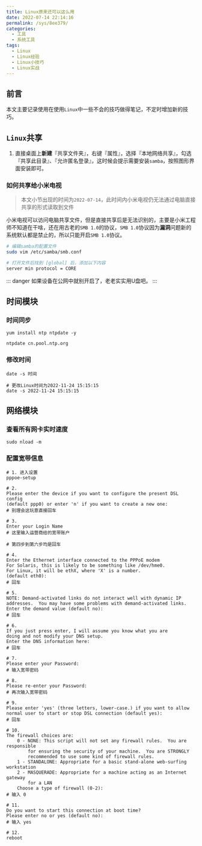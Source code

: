 ```yaml
---
title: Linux原来还可以这么用
date: 2022-07-14 22:14:16
permalink: /sys/8ee379/
categories:
  - 工具
  - 系统工具
tags:
  - Linux
  - Linux经验
  - Linux小技巧
  - Linux实战
---
```


## 前言

本文主要记录使用在使用`Linux`中一些不会的技巧做得笔记，不定时增加新的技巧。

<!-- more -->

<InArticleAdsense
    data-ad-client="ca-pub-1725717718088510"
    data-ad-slot="4281148213">
</InArticleAdsense>

## `Linux`共享

1. 直接桌面上**新建**『共享文件夹』，右键『属性』，选择『本地网络共享』，勾选『共享此目录』、『允许匿名登录』，这时候会提示需要安装`samba`，按照图形界面安装即可。

### 如何共享给小米电视

> 本文小节出现的时间为`2022-07-14`，此时间内小米电视仍无法通过电脑直接共享的形式读取到文件

小米电视可以访问电脑共享文件，但是直接共享后是无法识别的，主要是小米工程师不知道在干啥，还在用古老的`SMB 1.0`的协议，`SMB 1.0`协议因为**漏洞**问题新的系统默认都是禁止的，所以只能开启`SMB 1.0`协议。

``` bash
# 编辑samba的配置文件
sudo vim /etc/samba/smb.conf

# 打开文件后找到 [global] 后，添加以下内容
server min protocol = CORE
```

::: danger
如果设备在公网中就别开启了，老老实实用U盘吧。
:::

## 时间模块

### 时间同步

``` shell
yum install ntp ntpdate -y

ntpdate cn.pool.ntp.org
```

### 修改时间

``` shell
date -s 时间

# 更改Linux时间为2022-11-24 15:15:15
date -s 2022-11-24 15:15:15
```

## 网络模块

### 查看所有网卡实时速度

``` shell
sudo nload -m
```

### 配置宽带信息

``` shell
# 1. 进入设置
pppoe-setup

# 2. 
Please enter the device if you want to configure the present DSL config
(default ppp0) or enter 'n' if you want to create a new one:
# 别理会这玩意直接回车

# 3. 
Enter your Login Name
# 这里输入运营商给的宽带账户

# 第四步到第六步均是回车

# 4. 
Enter the Ethernet interface connected to the PPPoE modem
For Solaris, this is likely to be something like /dev/hme0.
For Linux, it will be ethX, where 'X' is a number.
(default eth0):
# 回车

# 5. 
NOTE: Demand-activated links do not interact well with dynamic IP
addresses.  You may have some problems with demand-activated links.
Enter the demand value (default no): 
# 回车

# 6. 
If you just press enter, I will assume you know what you are
doing and not modify your DNS setup.
Enter the DNS information here: 
# 回车

# 7. 
Please enter your Password:
# 输入宽带密码

# 8. 
Please re-enter your Password: 
# 再次输入宽带密码

# 9. 
Please enter 'yes' (three letters, lower-case.) if you want to allow
normal user to start or stop DSL connection (default yes):
# 回车

# 10. 
The firewall choices are:
    0 - NONE: This script will not set any firewall rules.  You are responsible
        for ensuring the security of your machine.  You are STRONGLY
        recommended to use some kind of firewall rules.
    1 - STANDALONE: Appropriate for a basic stand-alone web-surfing workstation
    2 - MASQUERADE: Appropriate for a machine acting as an Internet gateway
        for a LAN
    Choose a type of firewall (0-2):
# 输入 0

# 11.
Do you want to start this connection at boot time?
Please enter no or yes (default no):
# 输入 yes

# 12. 
reboot
```
